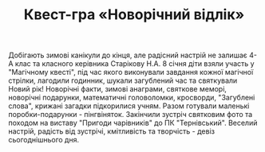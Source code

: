 ﻿---
title: Квест-гра «Новорічний відлік»
---

Добігають зимові канікули до кінця, але радісний настрій не залишає 4-А клас та класного керівника Старікову Н.А. 8 січня діти взяли участь у "Магічному квесті", під час якого виконували завдання кожної магічної стрілки, лагодили годинник, шукали загублений час та святкували Новий рік! Новорічні факти, зимові анаграми, святкове меморі, новорічні подарунки, математичні головоломки, кросворди, "Загублені слова", крижані загадки підкорилися учням. Разом готували маленькі поробки-подарунки - пінгвіняток. Закінчили зустріч святковим фото та походом на виставу "Пригоди чарівників" до ПК "Тернівський". Веселий настрій, радість від зустрічі, кмітливість та творчість - девіз сьогоднішнього дня.

<slideshow />
